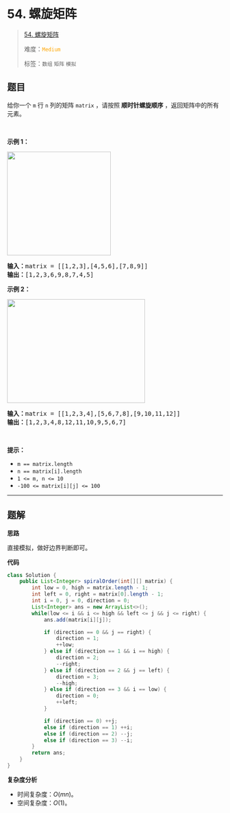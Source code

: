 # 54. 螺旋矩阵

> [54. 螺旋矩阵](https://leetcode.cn/problems/spiral-matrix/)
>
> 难度：<font color=orange>`Medium`</font>
>
> 标签：`数组` `矩阵` `模拟`

## 题目

<p>给你一个 <code>m</code> 行 <code>n</code> 列的矩阵 <code>matrix</code> ，请按照 <strong>顺时针螺旋顺序</strong> ，返回矩阵中的所有元素。</p>

<p> </p>

<p><strong>示例 1：</strong></p>
<img alt="" src="https://assets.leetcode.com/uploads/2020/11/13/spiral1.jpg" style="width: 242px; height: 242px;" />
<pre>
<strong>输入：</strong>matrix = [[1,2,3],[4,5,6],[7,8,9]]
<strong>输出：</strong>[1,2,3,6,9,8,7,4,5]
</pre>

<p><strong>示例 2：</strong></p>
<img alt="" src="https://assets.leetcode.com/uploads/2020/11/13/spiral.jpg" style="width: 322px; height: 242px;" />
<pre>
<strong>输入：</strong>matrix = [[1,2,3,4],[5,6,7,8],[9,10,11,12]]
<strong>输出：</strong>[1,2,3,4,8,12,11,10,9,5,6,7]
</pre>

<p> </p>

<p><strong>提示：</strong></p>

<ul>
	<li><code>m == matrix.length</code></li>
	<li><code>n == matrix[i].length</code></li>
	<li><code>1 <= m, n <= 10</code></li>
	<li><code>-100 <= matrix[i][j] <= 100</code></li>
</ul>


--------------------

## 题解

**思路**

直接模拟，做好边界判断即可。


**代码**

```java
class Solution {
    public List<Integer> spiralOrder(int[][] matrix) {
        int low = 0, high = matrix.length - 1;
        int left = 0, right = matrix[0].length - 1;
        int i = 0, j = 0, direction = 0;
        List<Integer> ans = new ArrayList<>();
        while(low <= i && i <= high && left <= j && j <= right) {
            ans.add(matrix[i][j]);

            if (direction == 0 && j == right) {
                direction = 1;
                ++low;
            } else if (direction == 1 && i == high) {
                direction = 2;
                --right;
            } else if (direction == 2 && j == left) {
                direction = 3;
                --high;
            } else if (direction == 3 && i == low) {
                direction = 0;
                ++left;
            }

            if (direction == 0) ++j;
            else if (direction == 1) ++i;
            else if (direction == 2) --j;
            else if (direction == 3) --i;
        }
        return ans;
    }
}
```

**复杂度分析**

- 时间复杂度：$O(mn)$。
- 空间复杂度：$O(1)$。
